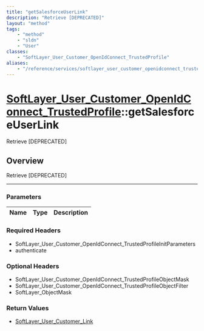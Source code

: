 ```yaml
---
title: "getSalesforceUserLink"
description: "Retrieve [DEPRECATED]"
layout: "method"
tags:
    - "method"
    - "sldn"
    - "User"
classes:
    - "SoftLayer_User_Customer_OpenIdConnect_TrustedProfile"
aliases:
    - "/reference/services/softlayer_user_customer_openidconnect_trustedprofile/getSalesforceUserLink"
---
```

# [SoftLayer_User_Customer_OpenIdConnect_TrustedProfile](/reference/services/SoftLayer_User_Customer_OpenIdConnect_TrustedProfile)::getSalesforceUserLink

Retrieve [DEPRECATED]


## Overview 
Retrieve [DEPRECATED]

-----

### Parameters 
|Name | Type | Description |
| --- | --- | --- |


### Required Headers
* SoftLayer_User_Customer_OpenIdConnect_TrustedProfileInitParameters
* authenticate


### Optional Headers
* SoftLayer_User_Customer_OpenIdConnect_TrustedProfileObjectMask
* SoftLayer_User_Customer_OpenIdConnect_TrustedProfileObjectFilter
* SoftLayer_ObjectMask

### Return Values
* <a href='/reference/datatypes/SoftLayer_User_Customer_Link'>SoftLayer_User_Customer_Link </a>




